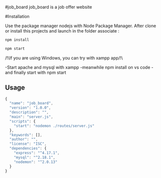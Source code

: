 #job_board
job_board is a job offer website

#Installation

Use the package manager nodejs with Node Package Manager.
After clone or install this projects and launch in the folder associate :

```bash
npm install
```

```bash
npm start
```

/!\If you are using Windows, you can try with xampp app/!\

-Start apache and mysql with xampp
-meanwhile npm install on vs code
-and finally start with npm start

## Usage

```javascript
{
  "name": "job_board",
  "version": "1.0.0",
  "description": "",
  "main": "server.js",
  "scripts": {
    "start": "nodemon ./routes/server.js"
  },
  "keywords": [],
  "author": "",
  "license": "ISC",
  "dependencies": {
    "express": "^4.17.1",
    "mysql": "^2.18.1",
    "nodemon": "^2.0.13"
  }
}
```